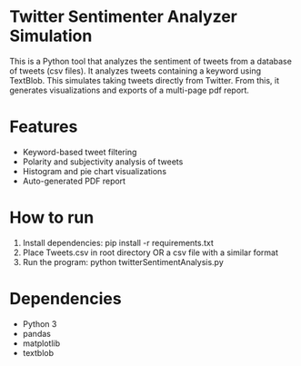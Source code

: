 # Twitter Sentimenter Analyzer Simulation

This is a Python tool that analyzes the sentiment of tweets from a database of tweets (csv files). It analyzes tweets containing a keyword using TextBlob. This simulates taking tweets directly from Twitter. From this, it generates visualizations and exports of a multi-page pdf report.

# Features
- Keyword-based tweet filtering
- Polarity and subjectivity analysis of tweets
- Histogram and pie chart visualizations
- Auto-generated PDF report

# How to run
1. Install dependencies: pip install -r requirements.txt
2. Place Tweets.csv in root directory OR a csv file with a similar format
3. Run the program: python twitterSentimentAnalysis.py

# Dependencies
- Python 3
- pandas
- matplotlib
- textblob

